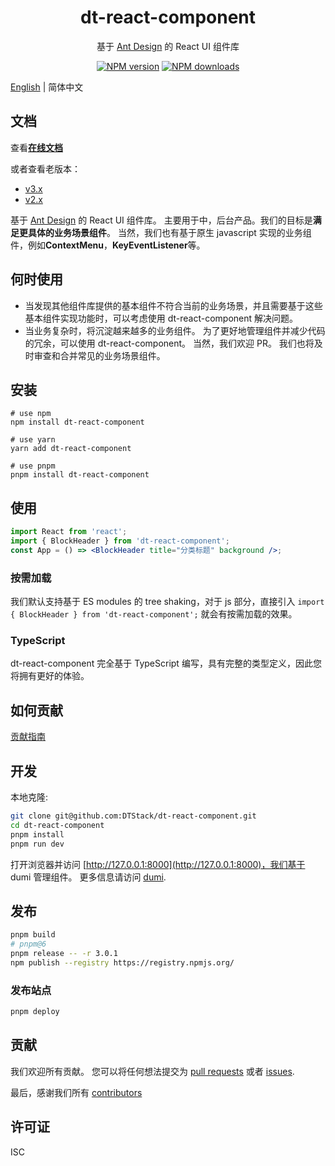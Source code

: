 <h1 align="center">dt-react-component</h1>

<div align="center">

基于 [Ant Design](https://github.com/ant-design/ant-design) 的 React UI 组件库

[![NPM version][npm-image]][npm-url] [![NPM downloads][download-img]][download-url]

[npm-image]: https://img.shields.io/npm/v/dt-react-component.svg?style=flat-square
[npm-url]: https://www.npmjs.com/package/dt-react-component
[download-img]: https://img.shields.io/npm/dm/dt-react-component.svg?style=flat
[download-url]: https://www.npmjs.com/package/dt-react-component

</div>

[English](./README.md) | 简体中文

## 文档

查看[**在线文档**](https://dtstack.github.io/dt-react-component/)

或者查看老版本：

-   [v3.x](https://dtstack.github.io/dt-react-component/)
-   [v2.x](https://liuxy0551.github.io/dt-react-component/)

基于 [Ant Design](https://github.com/ant-design/ant-design) 的 React UI 组件库。 主要用于中，后台产品。我们的目标是**满足更具体的业务场景组件**。 当然，我们也有基于原生 javascript 实现的业务组件，例如**ContextMenu**，**KeyEventListener**等。

## 何时使用

-   当发现其他组件库提供的基本组件不符合当前的业务场景，并且需要基于这些基本组件实现功能时，可以考虑使用 dt-react-component 解决问题。
-   当业务复杂时，将沉淀越来越多的业务组件。 为了更好地管理组件并减少代码的冗余，可以使用 dt-react-component。 当然，我们欢迎 PR。 我们也将及时审查和合并常见的业务场景组件。

## 安装

```shell
# use npm
npm install dt-react-component

# use yarn
yarn add dt-react-component

# use pnpm
pnpm install dt-react-component
```

## 使用

```jsx
import React from 'react';
import { BlockHeader } from 'dt-react-component';
const App = () => <BlockHeader title="分类标题" background />;
```

### 按需加载

我们默认支持基于 ES modules 的 tree shaking，对于 js 部分，直接引入 `import { BlockHeader } from 'dt-react-component';` 就会有按需加载的效果。

### TypeScript

dt-react-component 完全基于 TypeScript 编写，具有完整的类型定义，因此您将拥有更好的体验。

## 如何贡献

[贡献指南](./CONTRIBUTING.md)

## 开发

本地克隆:

```bash
git clone git@github.com:DTStack/dt-react-component.git
cd dt-react-component
pnpm install
pnpm run dev
```

打开浏览器并访问 [http://127.0.0.1:8000](http://127.0.0.1:8000)，我们基于 dumi 管理组件。 更多信息请访问 [dumi](https://d.umijs.org/).

## 发布

```bash
pnpm build
# pnpm@6
pnpm release -- -r 3.0.1
npm publish --registry https://registry.npmjs.org/
```

### 发布站点

```bash
pnpm deploy
```

## 贡献

我们欢迎所有贡献。 您可以将任何想法提交为 [pull requests](https://github.com/DTStack/dt-react-component/pulls) 或者 [issues](https://github.com/DTStack/dt-react-component/issues).

最后，感谢我们所有 [contributors](https://github.com/DTStack/dt-react-component/graphs/contributors)

## 许可证

ISC
